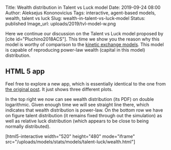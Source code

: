 Title: Wealth distribution in Talent vs Luck model
Date: 2019-09-24 08:00
Author: Aleksejus Kononovicius
Tags: interactive, agent-based models, wealth, talent vs luck
Slug: wealth-in-talent-vs-luck-model
Status: published
Image_url: uploads/2019/tvl-model-w.png

Here we continue our discussion on the Talent vs Luck model proposed by
[cite id="Pluchino2018ACS"]. This time we show you the reason why this model
is worthy of comparison to the [kinetic exchange models](/tag/kinetic-models/).
This model is capable of reproducing power-law wealth (capital in this model)
distribution.
<!--more-->

## HTML 5 app

Feel free to explore a new app, which is essentially identical to the one from
[the original post]({filename}/articles/2019/talent-vs-luck-model.md). It just
shows three different plots.

In the top right we now can see wealth distribution (its PDF) on double
logarithmic. Given enough time we will see straight line there, which indicates
that wealth distribution is power-law. On the bottom row we have on figure
talent distribution (it remains fixed through out the simulation) as well as
relative luck distribution (which appears to be close to being normally
distributed).

[html5-interactive width="520" height="480" mode="iframe"
src="/uploads/models/stats/models/talent-luck/wealth.html"]
